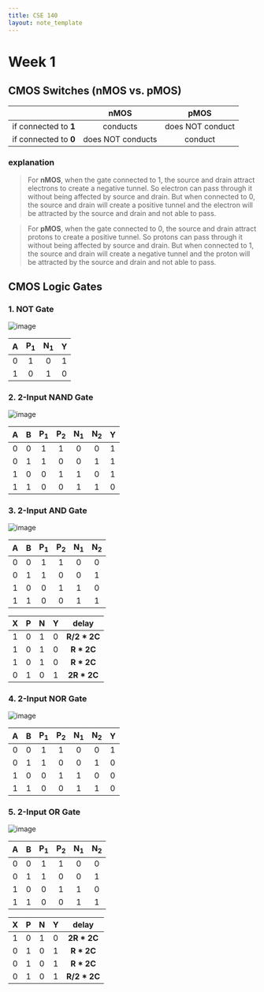 ```yaml
---
title: CSE 140
layout: note_template
---
```


# Week 1

## CMOS Switches (nMOS vs. pMOS)

|  | **nMOS** | **pMOS** |
| :--: | :--: | :--: |
| if connected to **1** | conducts | does NOT conduct |
| if connected to **0** | does NOT conducts | conduct |

### explanation

> For **nMOS**, when the gate connected to 1, the source and drain attract electrons to create a negative tunnel.
> So electron can pass through it without being affected by source and drain. But when connected to 0, the source
> and drain will create a positive tunnel and the electron will be attracted by the source and drain and not able to pass.

> For **pMOS**, when the gate connected to 0, the source and drain attract protons to create a positive tunnel.
> So protons can pass through it without being affected by source and drain. But when connected to 1, the source
> and drain will create a negative tunnel and the proton will be attracted by the source and drain and not able to pass.

## CMOS Logic Gates

### 1. NOT Gate

![image](/assets/images/cse_140/week_1/not_gate.png)

| A | P<sub>1</sub> | N<sub>1</sub> | Y |
|:-:|:--:|:--:|:-:|
| 0 |  1 |  0 | 1 |
| 1 |  0 |  1 | 0 |

### 2. 2-Input NAND Gate

![image](/assets/images/cse_140/week_1/nand_gate.png)

| A | B | P<sub>1</sub> | P<sub>2</sub> | N<sub>1</sub> | N<sub>2</sub> | Y |
|:-:|:-:|:--:|:--:|:--:|:--:|:-:|
| 0 | 0 |  1 |  1 |  0 |  0 | 1 |
| 0 | 1 |  1 |  0 |  0 |  1 | 1 |
| 1 | 0 |  0 |  1 |  1 |  0 | 1 |
| 1 | 1 |  0 |  0 |  1 |  1 | 0 |

### 3. 2-Input AND Gate

![image](/assets/images/cse_140/week_1/and_gate.png)

| A | B | P<sub>1</sub> | P<sub>2</sub> | N<sub>1</sub> | N<sub>2</sub> |
|:-:|:-:|:--:|:--:|:--:|:--:|
| 0 | 0 |  1 |  1 |  0 |  0 |
| 0 | 1 |  1 |  0 |  0 |  1 |
| 1 | 0 |  0 |  1 |  1 |  0 |
| 1 | 1 |  0 |  0 |  1 |  1 |


| X | P | N | Y | delay |
|:-:|:-:|:--:|:--:|:--:|
| 1 | 0 | 1 | 0 | **R/2 * 2C** |
| 1 | 0 | 1 | 0 | **R * 2C** |
| 1 | 0 | 1 | 0 | **R * 2C** |
| 0 | 1 | 0 | 1 | **2R * 2C** |

### 4. 2-Input NOR Gate

![image](/assets/images/cse_140/week_1/nor_gate.png)

| A | B | P<sub>1</sub> | P<sub>2</sub> | N<sub>1</sub> | N<sub>2</sub> | Y |
|:-:|:-:|:--:|:--:|:--:|:--:|:-:|
| 0 | 0 |  1 |  1 |  0 |  0 | 1 |
| 0 | 1 |  1 |  0 |  0 |  1 | 0 |
| 1 | 0 |  0 |  1 |  1 |  0 | 0 |
| 1 | 1 |  0 |  0 |  1 |  1 | 0 |

### 5. 2-Input OR Gate

![image](/assets/images/cse_140/week_1/or_gate.png)

| A | B | P<sub>1</sub> | P<sub>2</sub> | N<sub>1</sub> | N<sub>2</sub> |
|:-:|:-:|:--:|:--:|:--:|:--:|
| 0 | 0 |  1 |  1 |  0 |  0 |
| 0 | 1 |  1 |  0 |  0 |  1 |
| 1 | 0 |  0 |  1 |  1 |  0 |
| 1 | 1 |  0 |  0 |  1 |  1 |


| X | P | N | Y | delay |
|:-:|:-:|:--:|:--:|:--:|
| 1 | 0 | 1 | 0 | **2R * 2C** |
| 0 | 1 | 0 | 1 | **R * 2C** |
| 0 | 1 | 0 | 1 | **R * 2C** |
| 0 | 1 | 0 | 1 | **R/2 * 2C** |
